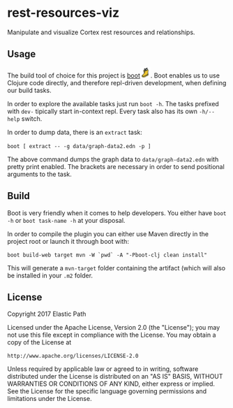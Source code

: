 # rest-resources-viz

Manipulate and visualize Cortex rest resources and relationships.

## Usage

The build tool of choice for this project is [boot](http://boot-clj.com/)<img width="24px" height="24px" src="https://github.com/boot-clj/boot-clj.github.io/blob/master/assets/images/logos/boot-logo-3.png" alt="Boot Logo"/>.
Boot enables us to use Clojure code directly, and therefore repl-driven development, when defining our build tasks.

In order to explore the available tasks just run `boot -h`. The tasks prefixed with `dev-` tipically start in-context repl. Every task also has its own `-h/--help` switch.

In order to dump data, there is an `extract` task:

`boot [ extract -- -g data/graph-data2.edn -p ]`

The above command dumps the graph data to `data/graph-data2.edn` with pretty print enabled. The brackets are necessary in order to send positional arguments to the task.

## Build

Boot is very friendly when it comes to help developers. You either have `boot -h` or `boot task-name -h` at your disposal.

In order to compile the plugin you can either use Maven directly in the project root or launch it through boot with:

    boot build-web target mvn -W `pwd` -A "-Pboot-clj clean install"

This will generate a `mvn-target` folder containing the artifact (which will also be installed in your `.m2` folder.

## License

Copyright 2017 Elastic Path

Licensed under the Apache License, Version 2.0 (the "License");
you may not use this file except in compliance with the License.
You may obtain a copy of the License at

    http://www.apache.org/licenses/LICENSE-2.0

Unless required by applicable law or agreed to in writing, software
distributed under the License is distributed on an "AS IS" BASIS,
WITHOUT WARRANTIES OR CONDITIONS OF ANY KIND, either express or implied.
See the License for the specific language governing permissions and
limitations under the License.
